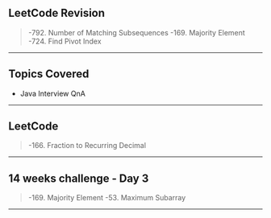 ## LeetCode Revision

> -792. Number of Matching Subsequences
> -169. Majority Element
> -724. Find Pivot Index

---

## Topics Covered

- Java Interview QnA

---

## LeetCode

> -166. Fraction to Recurring Decimal

---

## 14 weeks challenge - Day 3

> -169. Majority Element
> -53. Maximum Subarray

---
